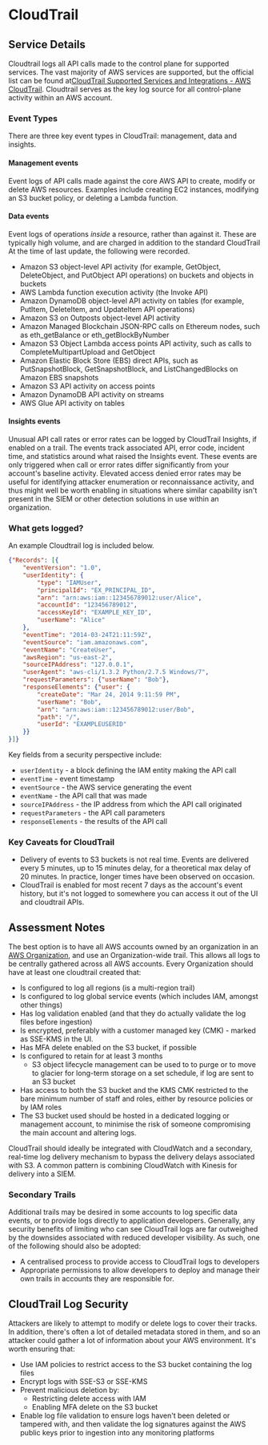 # CloudTrail

## Service Details

Cloudtrail logs all API calls made to the control plane for supported services. The vast majority of AWS services are supported, but the official list can be found at[CloudTrail Supported Services and Integrations - AWS CloudTrail](https://docs.aws.amazon.com/awscloudtrail/latest/userguide/cloudtrail-aws-service-specific-topics.html). Cloudtrail serves as the key log source for all control-plane activity within an AWS account.

### Event Types

There are three key event types in CloudTrail: management, data and insights.

#### Management events

Event logs of API calls made against the core AWS API to create, modify or delete AWS resources. Examples include creating EC2 instances, modifying an S3 bucket policy, or deleting a Lambda function.

#### Data events

Event logs of operations _inside_ a resource, rather than against it. These are typically high volume, and are charged in addition to the standard CloudTrail At the time of last update, the following were recorded.

- Amazon S3 object-level API activity (for example, GetObject, DeleteObject, and PutObject API operations) on buckets and objects in buckets
- AWS Lambda function execution activity (the Invoke API)
- Amazon DynamoDB object-level API activity on tables (for example, PutItem, DeleteItem, and UpdateItem API operations)
- Amazon S3 on Outposts object-level API activity
- Amazon Managed Blockchain JSON-RPC calls on Ethereum nodes, such as eth_getBalance or eth_getBlockByNumber
- Amazon S3 Object Lambda access points API activity, such as calls to CompleteMultipartUpload and GetObject
- Amazon Elastic Block Store (EBS) direct APIs, such as PutSnapshotBlock, GetSnapshotBlock, and ListChangedBlocks on Amazon EBS snapshots
- Amazon S3 API activity on access points
- Amazon DynamoDB API activity on streams
- AWS Glue API activity on tables

#### Insights events

Unusual API call rates or error rates can be logged by CloudTrail Insights, if enabled on a trail. The events track associated API, error code, incident time, and statistics around what raised the Insights event. These events are only triggered when call or error rates differ significantly from your account's baseline activity. Elevated access denied error rates may be useful for identifying attacker enumeration or reconnaissance activity, and thus might well be worth enabling in situations where similar capability isn't present in the SIEM or other detection solutions in use within an organization.

### What gets logged?

An example Cloudtrail log is included below.

```json
{"Records": [{
    "eventVersion": "1.0",
    "userIdentity": {
        "type": "IAMUser",
        "principalId": "EX_PRINCIPAL_ID",
        "arn": "arn:aws:iam::123456789012:user/Alice",
        "accountId": "123456789012",
        "accessKeyId": "EXAMPLE_KEY_ID",
        "userName": "Alice"
    },
    "eventTime": "2014-03-24T21:11:59Z",
    "eventSource": "iam.amazonaws.com",
    "eventName": "CreateUser",
    "awsRegion": "us-east-2",
    "sourceIPAddress": "127.0.0.1",
    "userAgent": "aws-cli/1.3.2 Python/2.7.5 Windows/7",
    "requestParameters": {"userName": "Bob"},
    "responseElements": {"user": {
        "createDate": "Mar 24, 2014 9:11:59 PM",
        "userName": "Bob",
        "arn": "arn:aws:iam::123456789012:user/Bob",
        "path": "/",
        "userId": "EXAMPLEUSERID"
    }}
}]}
```

Key fields from a security perspective include:

- `userIdentity` - a block defining the IAM entity making the API call
- `eventTime` - event timestamp
- `eventSource` - the AWS service generating the event
- `eventName` - the API call that was made
- `sourceIPAddress` - the IP address from which the API call originated
- `requestParameters` - the API call parameters
- `responseElements` - the results of the API call

### Key Caveats for CloudTrail

- Delivery of events to S3 buckets is not real time. Events are delivered every 5 minutes, up to 15 minutes delay, for a theoretical max delay of 20 minutes. In practice, longer times have been observed on occasion.
- CloudTrail is enabled for most recent 7 days as the account's event history, but it's not logged to somewhere you can access it out of the UI and cloudtrail APIs.

## Assessment Notes

The best option is to have all AWS accounts owned by an organization in an [AWS Organization](./Organizations), and use an Organization-wide trail. This allows all logs to be centrally gathered across all AWS accounts. Every Organization should have at least one cloudtrail created that:

- Is configured to log all regions (is a multi-region trail)
- Is configured to log global service events (which includes IAM, amongst other things)
- Has log validation enabled (and that they do actually validate the log files before ingestion)
- Is encrypted, preferably with a customer managed key (CMK) - marked as SSE-KMS in the UI.
- Has MFA delete enabled on the S3 bucket, if possible
- Is configured to retain for at least 3 months
  - S3 object lifecycle management can be used to to purge or to move to glacier for long-term storage on a set schedule, if log are sent to an S3 bucket
- Has access to both the S3 bucket and the KMS CMK restricted to the bare minimum number of staff and roles, either by resource policies or by IAM roles
- The S3 bucket used should be hosted in a dedicated logging or management account, to minimise the risk of someone compromising the main account and altering logs.

CloudTrail should ideally be integrated with CloudWatch and a secondary, real-time log delivery mechanism to bypass the delivery delays associated with S3. A common pattern is combining CloudWatch with Kinesis for delivery into a SIEM.

### Secondary Trails

Additional trails may be desired in some accounts to log specific data events, or to provide logs directly to application developers. Generally, any security benefits of limiting who can see CloudTrail logs are far outweighed by the downsides associated with reduced developer visibility. As such, one of the following should also be adopted:

- A centralised process to provide access to CloudTrail logs to developers
- Appropriate permissions to allow developers to deploy and manage their own trails in accounts they are responsible for.

## CloudTrail Log Security

Attackers are likely to attempt to modify or delete logs to cover their tracks. In addition, there's often a lot of detailed metadata stored in them, and so an attacker could gather a lot of information about your AWS environment. It's worth ensuring that:

- Use IAM policies to restrict access to the S3 bucket containing the log files
- Encrypt logs with SSE-S3 or SSE-KMS
- Prevent malicious deletion by:
  - Restricting delete access with IAM
  - Enabling MFA delete on the S3 bucket
- Enable log file validation to ensure logs haven't been deleted or tampered with, and then validate the log signatures against the AWS public keys prior to ingestion into any monitoring platforms
